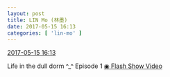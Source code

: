 ```yaml
---
layout: post
title: LIN Mo (林墨)
date: 2017-05-15 16:13
categories: [ 'lin-mo' ]
---
```


<div class="weibo-info">
  <a href="http://weibo.com/6108312042/F3encbm05">2017-05-15 16:13</a>
</div>

Life in the dull dorm ^_^ Episode 1 [◉ Flash Show Video](http://www.miaopai.com/show/58s9btzdJaFsui5GKZ1YLD0HVhLVYpfB.htm)
